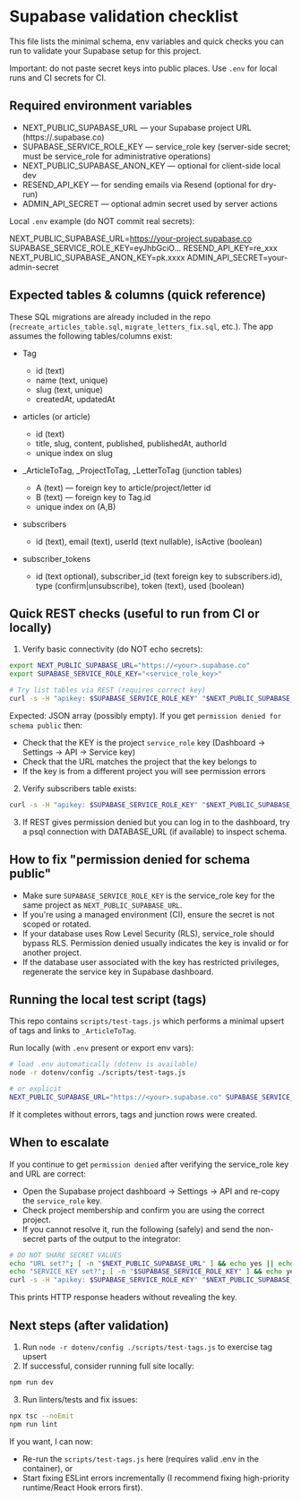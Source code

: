 # Supabase validation checklist

This file lists the minimal schema, env variables and quick checks you can run to validate your Supabase setup for this project.

Important: do not paste secret keys into public places. Use `.env` for local runs and CI secrets for CI.

## Required environment variables

- NEXT_PUBLIC_SUPABASE_URL — your Supabase project URL (https://<project>.supabase.co)
- SUPABASE_SERVICE_ROLE_KEY — service_role key (server-side secret; must be service_role for administrative operations)
- NEXT_PUBLIC_SUPABASE_ANON_KEY — optional for client-side local dev
- RESEND_API_KEY — for sending emails via Resend (optional for dry-run)
- ADMIN_API_SECRET — optional admin secret used by server actions

Local `.env` example (do NOT commit real secrets):

NEXT_PUBLIC_SUPABASE_URL=https://your-project.supabase.co
SUPABASE_SERVICE_ROLE_KEY=eyJhbGciO...
RESEND_API_KEY=re_xxx
NEXT_PUBLIC_SUPABASE_ANON_KEY=pk.xxxx
ADMIN_API_SECRET=your-admin-secret

## Expected tables & columns (quick reference)

These SQL migrations are already included in the repo (`recreate_articles_table.sql`, `migrate_letters_fix.sql`, etc.). The app assumes the following tables/columns exist:

- Tag
  - id (text)
  - name (text, unique)
  - slug (text, unique)
  - createdAt, updatedAt

- articles (or article)
  - id (text)
  - title, slug, content, published, publishedAt, authorId
  - unique index on slug

- _ArticleToTag, _ProjectToTag, _LetterToTag (junction tables)
  - A (text) — foreign key to article/project/letter id
  - B (text) — foreign key to Tag.id
  - unique index on (A,B)

- subscribers
  - id (text), email (text), userId (text nullable), isActive (boolean)

- subscriber_tokens
  - id (text optional), subscriber_id (text foreign key to subscribers.id), type (confirm|unsubscribe), token (text), used (boolean)

## Quick REST checks (useful to run from CI or locally)

1) Verify basic connectivity (do NOT echo secrets):

```bash
export NEXT_PUBLIC_SUPABASE_URL="https://<your>.supabase.co"
export SUPABASE_SERVICE_ROLE_KEY="<service_role_key>"

# Try list tables via REST (requires correct key)
curl -s -H "apikey: $SUPABASE_SERVICE_ROLE_KEY" "$NEXT_PUBLIC_SUPABASE_URL/rest/v1/Tag?select=id,name&limit=1" | jq .
```

Expected: JSON array (possibly empty). If you get `permission denied for schema public` then:

- Check that the KEY is the project `service_role` key (Dashboard -> Settings -> API -> Service key)
- Check that the URL matches the project that the key belongs to
- If the key is from a different project you will see permission errors

2) Verify subscribers table exists:

```bash
curl -s -H "apikey: $SUPABASE_SERVICE_ROLE_KEY" "$NEXT_PUBLIC_SUPABASE_URL/rest/v1/subscribers?select=id,email&limit=1" | jq .
```

3) If REST gives permission denied but you can log in to the dashboard, try a psql connection with DATABASE_URL (if available) to inspect schema.

## How to fix "permission denied for schema public"

- Make sure `SUPABASE_SERVICE_ROLE_KEY` is the service_role key for the same project as `NEXT_PUBLIC_SUPABASE_URL`.
- If you're using a managed environment (CI), ensure the secret is not scoped or rotated.
- If your database uses Row Level Security (RLS), service_role should bypass RLS. Permission denied usually indicates the key is invalid or for another project.
- If the database user associated with the key has restricted privileges, regenerate the service key in Supabase dashboard.

## Running the local test script (tags)

This repo contains `scripts/test-tags.js` which performs a minimal upsert of tags and links to `_ArticleToTag`.

Run locally (with `.env` present or export env vars):

```bash
# load .env automatically (dotenv is available)
node -r dotenv/config ./scripts/test-tags.js

# or explicit
NEXT_PUBLIC_SUPABASE_URL="https://<your>.supabase.co" SUPABASE_SERVICE_ROLE_KEY="<service_role_key>" node ./scripts/test-tags.js
```

If it completes without errors, tags and junction rows were created.

## When to escalate

If you continue to get `permission denied` after verifying the service_role key and URL are correct:

- Open the Supabase project dashboard -> Settings -> API and re-copy the `service_role` key.
- Check project membership and confirm you are using the correct project.
- If you cannot resolve it, run the following (safely) and send the non-secret parts of the output to the integrator:

```bash
# DO NOT SHARE SECRET VALUES
echo "URL set?"; [ -n "$NEXT_PUBLIC_SUPABASE_URL" ] && echo yes || echo no
echo "SERVICE_KEY set?"; [ -n "$SUPABASE_SERVICE_ROLE_KEY" ] && echo yes || echo no
curl -s -H "apikey: $SUPABASE_SERVICE_ROLE_KEY" "$NEXT_PUBLIC_SUPABASE_URL/rest/v1/Tag?select=id&limit=1" -i
```

This prints HTTP response headers without revealing the key.

## Next steps (after validation)

1. Run `node -r dotenv/config ./scripts/test-tags.js` to exercise tag upsert
2. If successful, consider running full site locally:

```bash
npm run dev
```

3. Run linters/tests and fix issues:

```bash
npx tsc --noEmit
npm run lint
```

If you want, I can now:
- Re-run the `scripts/test-tags.js` here (requires valid .env in the container), or
- Start fixing ESLint errors incrementally (I recommend fixing high-priority runtime/React Hook errors first).

